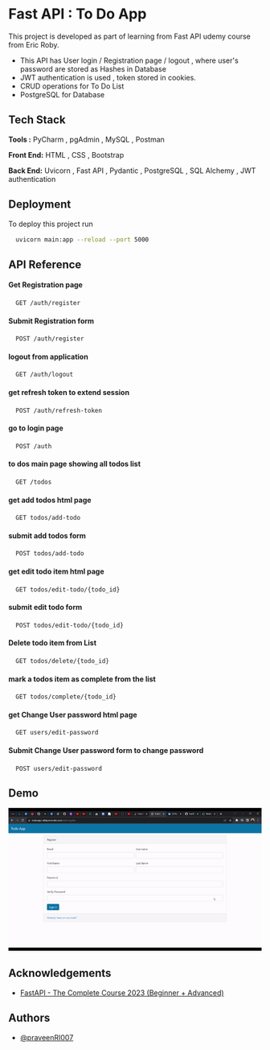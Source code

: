 
# Fast API : To Do App



This project is developed as part of learning from Fast API udemy course from Eric Roby.

- This API has User login / Registration page / logout , where user's password are stored as Hashes in Database
- JWT authentication is used , token stored in cookies.
- CRUD operations for To Do List
- PostgreSQL for Database

## Tech Stack

**Tools :** PyCharm , pgAdmin , MySQL , Postman

**Front End:** HTML , CSS , Bootstrap

**Back End:** Uvicorn , Fast API , Pydantic , PostgreSQL , SQL Alchemy , JWT authentication


## Deployment

To deploy this project run

```bash
  uvicorn main:app --reload --port 5000
```


## API Reference

#### Get Registration page

```http
  GET /auth/register
```

#### Submit Registration form

```http
  POST /auth/register
```


#### logout from application

```http
  GET /auth/logout
```

#### get refresh token to extend session 

```http
  POST /auth/refresh-token
```

#### go to login page

```http
  POST /auth
```
#### to dos main page showing all todos list

```http
  GET /todos
```
#### get add todos html page

```http
  GET todos/add-todo
```

#### submit add todos form

```http
  POST todos/add-todo
```

#### get edit todo item html page

```http
  GET todos/edit-todo/{todo_id}
```

#### submit edit todo form

```http
  POST todos/edit-todo/{todo_id}
```

#### Delete todo item from List

```http
  GET todos/delete/{todo_id}
```

#### mark a todos item as complete from the list

```http
  GET todos/complete/{todo_id}
```

#### get Change User password html page

```http
  GET users/edit-password
```

#### Submit Change User password form to change password

```http
  POST users/edit-password
```











## Demo

<p align="center">
  <img src="FastAPI.gif.gif" alt="animated" />
</p>

## Acknowledgements

 - [FastAPI - The Complete Course 2023 (Beginner + Advanced)](https://www.udemy.com/course/fastapi-the-complete-course/#instructor-1)


## Authors

- [@praveenRI007](https://www.github.com/praveenRI007)

